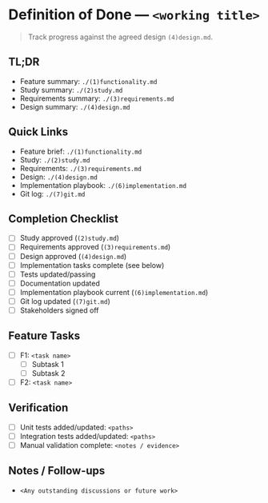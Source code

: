 # Definition of Done — `<working title>`

> Track progress against the agreed design `(4)design.md`.

## TL;DR
- Feature summary: `./(1)functionality.md`
- Study summary: `./(2)study.md`
- Requirements summary: `./(3)requirements.md`
- Design summary: `./(4)design.md`

## Quick Links
- Feature brief: `./(1)functionality.md`
- Study: `./(2)study.md`
- Requirements: `./(3)requirements.md`
- Design: `./(4)design.md`
- Implementation playbook: `./(6)implementation.md`
- Git log: `./(7)git.md`

## Completion Checklist
- [ ] Study approved (`(2)study.md`)
- [ ] Requirements approved (`(3)requirements.md`)
- [ ] Design approved (`(4)design.md`)
- [ ] Implementation tasks complete (see below)
- [ ] Tests updated/passing
- [ ] Documentation updated
- [ ] Implementation playbook current (`(6)implementation.md`)
- [ ] Git log updated (`(7)git.md`)
- [ ] Stakeholders signed off

## Feature Tasks
- [ ] F1: `<task name>`
  - [ ] Subtask 1
  - [ ] Subtask 2
- [ ] F2: `<task name>`

## Verification
- [ ] Unit tests added/updated: `<paths>`
- [ ] Integration tests added/updated: `<paths>`
- [ ] Manual validation complete: `<notes / evidence>`

## Notes / Follow-ups
- `<Any outstanding discussions or future work>`
